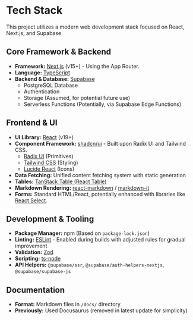 # Tech Stack

This project utilizes a modern web development stack focused on React, Next.js, and Supabase.

## Core Framework & Backend

*   **Framework:** [Next.js](https://nextjs.org/) (v15+) - Using the App Router.
*   **Language:** [TypeScript](https://www.typescriptlang.org/)
*   **Backend & Database:** [Supabase](https://supabase.com/)
    *   PostgreSQL Database
    *   Authentication
    *   Storage (Assumed, for potential future use)
    *   Serverless Functions (Potentially, via Supabase Edge Functions)

## Frontend & UI

*   **UI Library:** [React](https://react.dev/) (v19+)
*   **Component Framework:** [shadcn/ui](https://ui.shadcn.com/) - Built upon Radix UI and Tailwind CSS.
    *   [Radix UI](https://www.radix-ui.com/) (Primitives)
    *   [Tailwind CSS](https://tailwindcss.com/) (Styling)
    *   [Lucide React](https://lucide.dev/) (Icons)
*   **Data Fetching:** Unified content fetching system with static generation
*   **Tables:** [TanStack Table (React Table)](https://tanstack.com/table/latest)
*   **Markdown Rendering:** [react-markdown](https://github.com/remarkjs/react-markdown) / [markdown-it](https://github.com/markdown-it/markdown-it)
*   **Forms:** Standard HTML/React, potentially enhanced with libraries like [React Select](https://react-select.com/).

## Development & Tooling

*   **Package Manager:** npm (Based on `package-lock.json`)
*   **Linting:** [ESLint](https://eslint.org/) - Enabled during builds with adjusted rules for gradual improvement
*   **Validation:** [Zod](https://zod.dev/)
*   **Scripting:** [ts-node](https://github.com/TypeStrong/ts-node)
*   **API Helpers:** `@supabase/ssr`, `@supabase/auth-helpers-nextjs`, `@supabase/supabase-js`

## Documentation

*   **Format:** Markdown files in `/docs/` directory
*   **Previously:** Used Docusaurus (removed in latest update for simplicity)